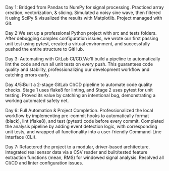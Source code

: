 Day 1: Bridged from Pandas to NumPy for signal processing. Practiced array creation, vectorization, & slicing. Simulated a noisy sine wave, then filtered it using SciPy & visualized the results with Matplotlib. Project managed with Git.


Day 2:We set up a professional Python project with src and tests folders. After debugging complex configuration issues, we wrote our first passing unit test using pytest, created a virtual environment, and successfully pushed the entire structure to GitHub.


Day 3: Automating with GitLab CI/CD.We'll build a pipeline to automatically lint the code and run all unit tests on every push. This guarantees code quality and stability, professionalizing our development workflow and catching errors early.


Day 4/5:Built a 2-stage GitLab CI/CD pipeline to automate code quality checks. Stage 1 uses flake8 for linting, and Stage 2 uses pytest for unit testing. Proved its value by catching an intentional bug, demonstrating a working automated safety net.

Day 6: Full Automation & Project Completion. Professionalized the local workflow by implementing pre-commit hooks to automatically format (black), lint (flake8), and test (pytest) code before every commit. Completed the analysis pipeline by adding event detection logic, with corresponding unit tests, and wrapped all functionality into a user-friendly Command-Line Interface (CLI).

Day 7: Refactored the project to a modular, driver-based architecture. Integrated real sensor data via a CSV reader and built/tested feature extraction functions (mean, RMS) for windowed signal analysis. Resolved all CI/CD and linter configuration issues.

